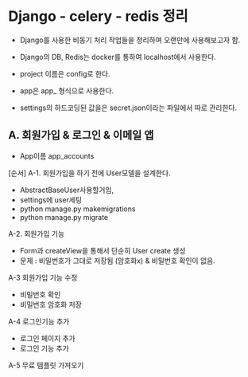# Django - celery - redis 정리

- Django를 사용한 비동기 처리 작업들을 정리하며 오랜만에 사용해보고자 함.
- Django의 DB, Redis는 docker를 통하여 localhost에서 사용한다. 

- project 이름은 config로 한다.
- app은 app_<name> 형식으로 사용한다.

- settings의 하드코딩된 값을은 secret.json이라는 파일에서 따로 관리한다.


## A. 회원가입 & 로그인 & 이메일 앱
- App이름 app_accounts

[순서]
A-1. 회원가입을 하기 전에 User모델을 설계한다.
- AbstractBaseUser사용할거임, 
- settings에 user세팅
- python manage.py makemigrations
- python manage.py migrate

A-2. 회원가입 기능
- Form과 createView을 통해서 단순히 User create 생성
- 문제 : 비밀번호가 그대로 저장됨 (암호화x) & 비밀번호 확인이 없음.

A-3 회원가입 기능 수정
- 비밀번호 확인
- 비밀번호 암호화 저장

A-4 로그인기능 추가
- 로그인 페이지 추가
- 로그인 기능 추가

A-5 무료 템플릿 가져오기